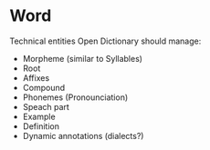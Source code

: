 # Word
Technical entities Open Dictionary should manage:
-  Morpheme (similar to Syllables)
-  Root
-  Affixes
-  Compound
-  Phonemes (Pronounciation)
-  Speach part
-  Example
-  Definition
-  Dynamic annotations (dialects?)